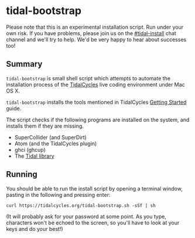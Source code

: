 tidal-bootstrap
===============

Please note that this is an experimental installation script. Run
under your own risk. If you have problems, please join us on the
[#tidal-install](https://chat.toplap.org/channel/tidal-install) chat
channel and we'll try to help. We'd be very happy to hear about
successes too!

Summary
-------

`tidal-bootstrap` is small shell script which attempts to automate the
installation process of the [TidalCycles](http://tidalcycles.org/)
live coding environment under Mac OS X.

`tidal-bootstrap` installs the tools mentioned in TidalCycles [Getting Started](http://tidalcycles.org/getting_started.html) guide.

The script checks if the following programs are installed on the system, and installs them if they are missing.

* SuperCollider (and SuperDirt)
* Atom (and the TidalCycles plugin)
* ghci (ghcup)
* The [Tidal library](https://hackage.haskell.org/package/tidal)

Running
-------

You should be able to run the install script by opening a terminal window, pasting in the following and pressing enter:

```
curl https://tidalcycles.org/tidal-bootstrap.sh -sSf | sh
```

(It will probably ask for your password at some point. As you type, characters won't be echoed to the screen, so you'll have to look at your keys and do your best!)
